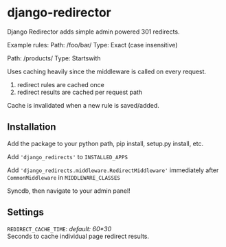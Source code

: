 django-redirector
=================

Django Redirector adds simple admin powered 301 redirects.


Example rules:
Path: /foo/bar/
Type: Exact (case insensitive) 

Path: /products/
Type: Startswith

Uses caching heavily since the middleware is called on every request.

1. redirect rules are cached once
2. redirect results are cached per request path

Cache is invalidated when a new rule is saved/added.


Installation
------------
Add the package to your python path, pip install, setup.py install, etc. 

Add `'django_redirects'` to `INSTALLED_APPS`

Add `'django_redirects.middleware.RedirectMiddleware'` immediately after `CommonMiddleware` in `MIDDLEWARE_CLASSES`

Syncdb, then navigate to your admin panel!


Settings
--------
``REDIRECT_CACHE_TIME``: _default: 60*30_  
Seconds to cache individual page redirect results. 

